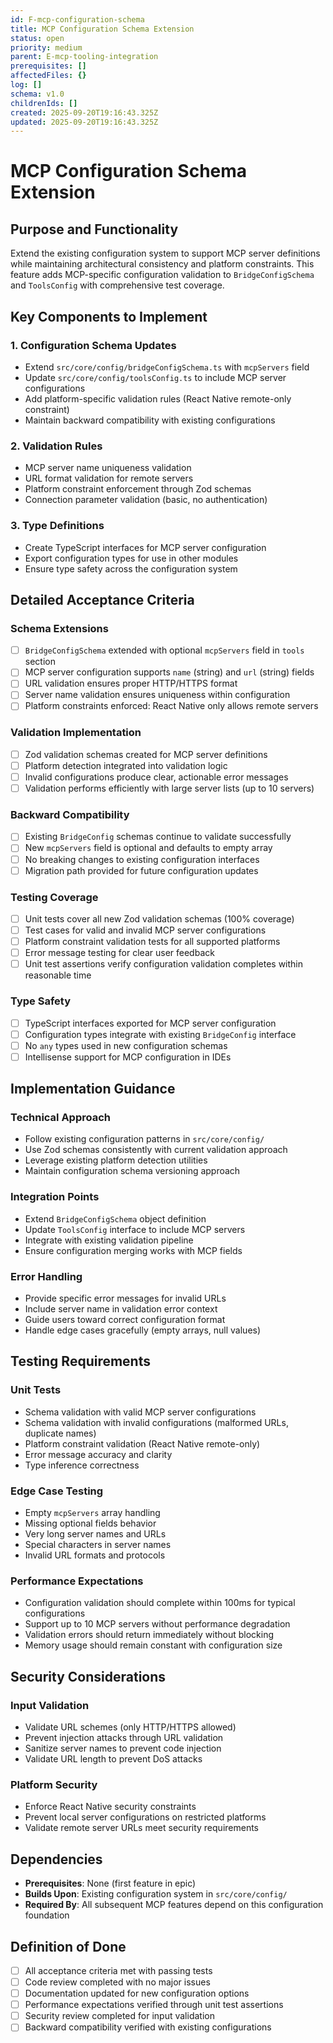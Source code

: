 ```yaml
---
id: F-mcp-configuration-schema
title: MCP Configuration Schema Extension
status: open
priority: medium
parent: E-mcp-tooling-integration
prerequisites: []
affectedFiles: {}
log: []
schema: v1.0
childrenIds: []
created: 2025-09-20T19:16:43.325Z
updated: 2025-09-20T19:16:43.325Z
---
```


# MCP Configuration Schema Extension

## Purpose and Functionality

Extend the existing configuration system to support MCP server definitions while maintaining architectural consistency and platform constraints. This feature adds MCP-specific configuration validation to `BridgeConfigSchema` and `ToolsConfig` with comprehensive test coverage.

## Key Components to Implement

### 1. Configuration Schema Updates

- Extend `src/core/config/bridgeConfigSchema.ts` with `mcpServers` field
- Update `src/core/config/toolsConfig.ts` to include MCP server configurations
- Add platform-specific validation rules (React Native remote-only constraint)
- Maintain backward compatibility with existing configurations

### 2. Validation Rules

- MCP server name uniqueness validation
- URL format validation for remote servers
- Platform constraint enforcement through Zod schemas
- Connection parameter validation (basic, no authentication)

### 3. Type Definitions

- Create TypeScript interfaces for MCP server configuration
- Export configuration types for use in other modules
- Ensure type safety across the configuration system

## Detailed Acceptance Criteria

### Schema Extensions

- [ ] `BridgeConfigSchema` extended with optional `mcpServers` field in `tools` section
- [ ] MCP server configuration supports `name` (string) and `url` (string) fields
- [ ] URL validation ensures proper HTTP/HTTPS format
- [ ] Server name validation ensures uniqueness within configuration
- [ ] Platform constraints enforced: React Native only allows remote servers

### Validation Implementation

- [ ] Zod validation schemas created for MCP server definitions
- [ ] Platform detection integrated into validation logic
- [ ] Invalid configurations produce clear, actionable error messages
- [ ] Validation performs efficiently with large server lists (up to 10 servers)

### Backward Compatibility

- [ ] Existing `BridgeConfig` schemas continue to validate successfully
- [ ] New `mcpServers` field is optional and defaults to empty array
- [ ] No breaking changes to existing configuration interfaces
- [ ] Migration path provided for future configuration updates

### Testing Coverage

- [ ] Unit tests cover all new Zod validation schemas (100% coverage)
- [ ] Test cases for valid and invalid MCP server configurations
- [ ] Platform constraint validation tests for all supported platforms
- [ ] Error message testing for clear user feedback
- [ ] Unit test assertions verify configuration validation completes within reasonable time

### Type Safety

- [ ] TypeScript interfaces exported for MCP server configuration
- [ ] Configuration types integrate with existing `BridgeConfig` interface
- [ ] No `any` types used in new configuration schemas
- [ ] Intellisense support for MCP configuration in IDEs

## Implementation Guidance

### Technical Approach

- Follow existing configuration patterns in `src/core/config/`
- Use Zod schemas consistently with current validation approach
- Leverage existing platform detection utilities
- Maintain configuration schema versioning approach

### Integration Points

- Extend `BridgeConfigSchema` object definition
- Update `ToolsConfig` interface to include MCP servers
- Integrate with existing validation pipeline
- Ensure configuration merging works with MCP fields

### Error Handling

- Provide specific error messages for invalid URLs
- Include server name in validation error context
- Guide users toward correct configuration format
- Handle edge cases gracefully (empty arrays, null values)

## Testing Requirements

### Unit Tests

- Schema validation with valid MCP server configurations
- Schema validation with invalid configurations (malformed URLs, duplicate names)
- Platform constraint validation (React Native remote-only)
- Error message accuracy and clarity
- Type inference correctness

### Edge Case Testing

- Empty `mcpServers` array handling
- Missing optional fields behavior
- Very long server names and URLs
- Special characters in server names
- Invalid URL formats and protocols

### Performance Expectations

- Configuration validation should complete within 100ms for typical configurations
- Support up to 10 MCP servers without performance degradation
- Validation errors should return immediately without blocking
- Memory usage should remain constant with configuration size

## Security Considerations

### Input Validation

- Validate URL schemes (only HTTP/HTTPS allowed)
- Prevent injection attacks through URL validation
- Sanitize server names to prevent code injection
- Validate URL length to prevent DoS attacks

### Platform Security

- Enforce React Native security constraints
- Prevent local server configurations on restricted platforms
- Validate remote server URLs meet security requirements

## Dependencies

- **Prerequisites**: None (first feature in epic)
- **Builds Upon**: Existing configuration system in `src/core/config/`
- **Required By**: All subsequent MCP features depend on this configuration foundation

## Definition of Done

- [ ] All acceptance criteria met with passing tests
- [ ] Code review completed with no major issues
- [ ] Documentation updated for new configuration options
- [ ] Performance expectations verified through unit test assertions
- [ ] Security review completed for input validation
- [ ] Backward compatibility verified with existing configurations
